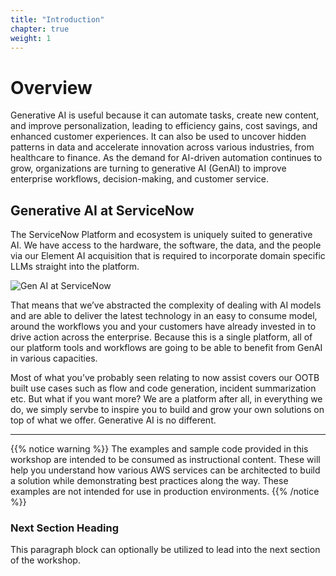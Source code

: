 ```yaml
---
title: "Introduction"
chapter: true
weight: 1
---
```


# Overview
Generative AI is useful because it can automate tasks, create new content, and improve personalization, leading to efficiency gains, cost savings, and enhanced customer experiences. It can also be used to uncover hidden patterns in data and accelerate innovation across various industries, from healthcare to finance. 
As the demand for AI-driven automation continues to grow, organizations are turning to generative AI (GenAI) to improve enterprise workflows, decision-making, and customer service.

## Generative AI at ServiceNow
The ServiceNow Platform and ecosystem is uniquely suited to generative AI. We have access to the hardware, the software, the data, and the people via our Element AI acquisition that is required to incorporate domain specific LLMs straight into the platform.

   ![Gen AI at ServiceNow](/images/servicenow/now-gen-ai-at-servicenow.png)

That means that we’ve abstracted the complexity of dealing with AI models and are able to deliver the latest technology in an easy to consume model, around the workflows you and your customers have already invested in to drive action across the enterprise. Because this is a single platform, all of our platform tools and workflows are going to be able to benefit from GenAI in various capacities.

Most of what you’ve probably seen relating to now assist covers our OOTB built use cases such as flow and code generation, incident summarization etc. But what if you want more? We are a platform after all, in everything we do, we simply servbe to inspire you to build and grow your own solutions on top of what we offer. Generative AI is no different.

---------------------------------------------------------------------
{{% notice warning %}}
The examples and sample code provided in this workshop are intended to be consumed as instructional content. These will help you understand how various AWS services can be architected to build a solution while demonstrating best practices along the way. These examples are not intended for use in production environments.
{{% /notice %}}

### Next Section Heading <!-- MODIFY THIS HEADING -->
This paragraph block can optionally be utilized to lead into the next section of the workshop.